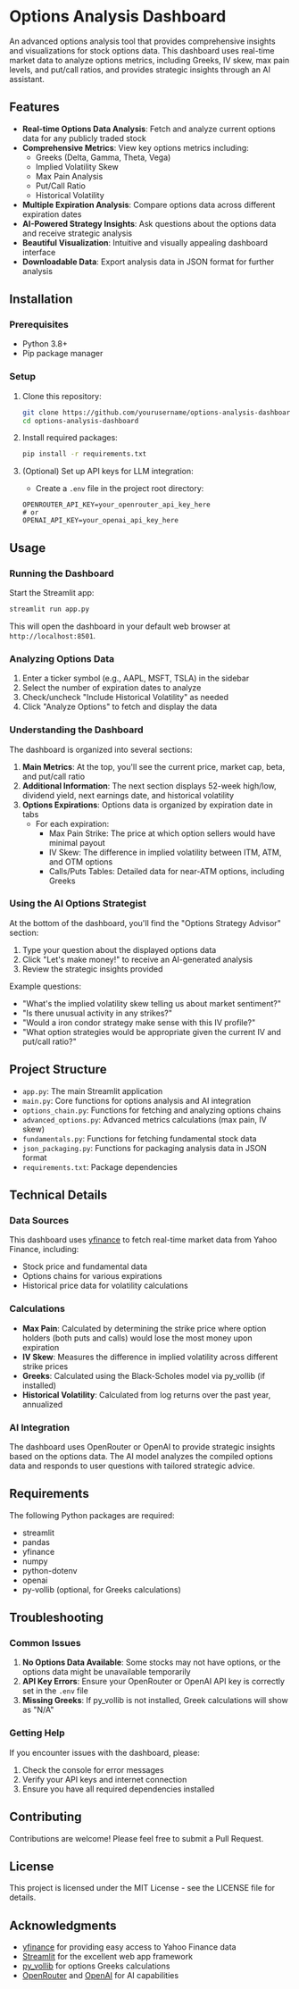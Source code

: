 # Options Analysis Dashboard

An advanced options analysis tool that provides comprehensive insights and visualizations for stock options data. This dashboard uses real-time market data to analyze options metrics, including Greeks, IV skew, max pain levels, and put/call ratios, and provides strategic insights through an AI assistant.

## Features

- **Real-time Options Data Analysis**: Fetch and analyze current options data for any publicly traded stock
- **Comprehensive Metrics**: View key options metrics including:
  - Greeks (Delta, Gamma, Theta, Vega)
  - Implied Volatility Skew
  - Max Pain Analysis
  - Put/Call Ratio
  - Historical Volatility
- **Multiple Expiration Analysis**: Compare options data across different expiration dates
- **AI-Powered Strategy Insights**: Ask questions about the options data and receive strategic analysis
- **Beautiful Visualization**: Intuitive and visually appealing dashboard interface
- **Downloadable Data**: Export analysis data in JSON format for further analysis

## Installation

### Prerequisites

- Python 3.8+
- Pip package manager

### Setup

1. Clone this repository:
   ```bash
   git clone https://github.com/yourusername/options-analysis-dashboard.git
   cd options-analysis-dashboard
   ```

2. Install required packages:
   ```bash
   pip install -r requirements.txt
   ```

3. (Optional) Set up API keys for LLM integration:
   - Create a `.env` file in the project root directory:
   ```
   OPENROUTER_API_KEY=your_openrouter_api_key_here
   # or
   OPENAI_API_KEY=your_openai_api_key_here
   ```

## Usage

### Running the Dashboard

Start the Streamlit app:
```bash
streamlit run app.py
```

This will open the dashboard in your default web browser at `http://localhost:8501`.

### Analyzing Options Data

1. Enter a ticker symbol (e.g., AAPL, MSFT, TSLA) in the sidebar
2. Select the number of expiration dates to analyze
3. Check/uncheck "Include Historical Volatility" as needed
4. Click "Analyze Options" to fetch and display the data

### Understanding the Dashboard

The dashboard is organized into several sections:

1. **Main Metrics**: At the top, you'll see the current price, market cap, beta, and put/call ratio
2. **Additional Information**: The next section displays 52-week high/low, dividend yield, next earnings date, and historical volatility
3. **Options Expirations**: Options data is organized by expiration date in tabs
   - For each expiration:
     - Max Pain Strike: The price at which option sellers would have minimal payout
     - IV Skew: The difference in implied volatility between ITM, ATM, and OTM options
     - Calls/Puts Tables: Detailed data for near-ATM options, including Greeks

### Using the AI Options Strategist

At the bottom of the dashboard, you'll find the "Options Strategy Advisor" section:

1. Type your question about the displayed options data
2. Click "Let's make money!" to receive an AI-generated analysis
3. Review the strategic insights provided

Example questions:
- "What's the implied volatility skew telling us about market sentiment?"
- "Is there unusual activity in any strikes?"
- "Would a iron condor strategy make sense with this IV profile?"
- "What option strategies would be appropriate given the current IV and put/call ratio?"

## Project Structure

- `app.py`: The main Streamlit application
- `main.py`: Core functions for options analysis and AI integration
- `options_chain.py`: Functions for fetching and analyzing options chains
- `advanced_options.py`: Advanced metrics calculations (max pain, IV skew)
- `fundamentals.py`: Functions for fetching fundamental stock data
- `json_packaging.py`: Functions for packaging analysis data in JSON format
- `requirements.txt`: Package dependencies

## Technical Details

### Data Sources

This dashboard uses [yfinance](https://github.com/ranaroussi/yfinance) to fetch real-time market data from Yahoo Finance, including:

- Stock price and fundamental data
- Options chains for various expirations
- Historical price data for volatility calculations

### Calculations

- **Max Pain**: Calculated by determining the strike price where option holders (both puts and calls) would lose the most money upon expiration
- **IV Skew**: Measures the difference in implied volatility across different strike prices
- **Greeks**: Calculated using the Black-Scholes model via py_vollib (if installed)
- **Historical Volatility**: Calculated from log returns over the past year, annualized

### AI Integration

The dashboard uses OpenRouter or OpenAI to provide strategic insights based on the options data. The AI model analyzes the compiled options data and responds to user questions with tailored strategic advice.

## Requirements

The following Python packages are required:

- streamlit
- pandas
- yfinance
- numpy
- python-dotenv
- openai
- py-vollib (optional, for Greeks calculations)

## Troubleshooting

### Common Issues

1. **No Options Data Available**: Some stocks may not have options, or the options data might be unavailable temporarily
2. **API Key Errors**: Ensure your OpenRouter or OpenAI API key is correctly set in the `.env` file
3. **Missing Greeks**: If py_vollib is not installed, Greek calculations will show as "N/A"

### Getting Help

If you encounter issues with the dashboard, please:
1. Check the console for error messages
2. Verify your API keys and internet connection
3. Ensure you have all required dependencies installed

## Contributing

Contributions are welcome! Please feel free to submit a Pull Request.

## License

This project is licensed under the MIT License - see the LICENSE file for details.

## Acknowledgments

- [yfinance](https://github.com/ranaroussi/yfinance) for providing easy access to Yahoo Finance data
- [Streamlit](https://streamlit.io/) for the excellent web app framework
- [py_vollib](https://github.com/vollib/py_vollib) for options Greeks calculations
- [OpenRouter](https://openrouter.ai/) and [OpenAI](https://openai.com/) for AI capabilities
